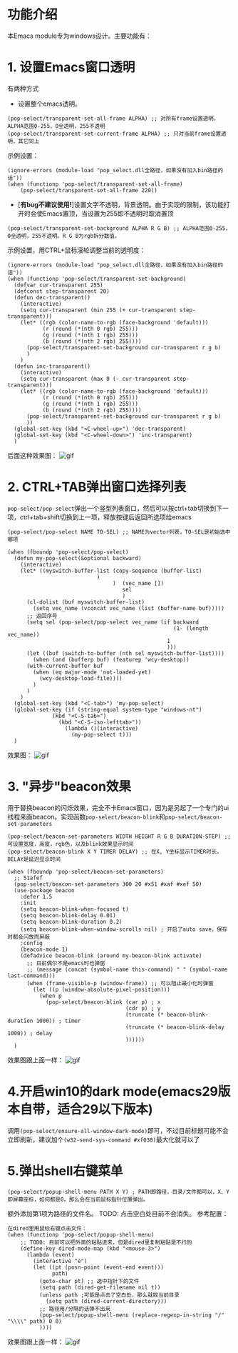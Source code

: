 功能介绍
===
本Emacs module专为windows设计。主要功能有：
# 1. 设置Emacs窗口透明 #
有两种方式
- 设置整个emacs透明。
```
(pop-select/transparent-set-all-frame ALPHA) ;; 对所有frame设置透明，ALPHA范围0-255，0全透明，255不透明
(pop-select/transparent-set-current-frame ALPHA) ;; 只对当前frame设置透明，其它同上
```
示例设置：
```
(ignore-errors (module-load "pop_select.dll全路径，如果没有加入bin路径的话"))
(when (functionp 'pop-select/transparent-set-all-frame)
    (pop-select/transparent-set-all-frame 220))
```
- [**有bug不建议使用!**]设置文字不透明，背景透明。由于实现的限制，该功能打开时会使Emacs置顶，当设置为255即不透明时取消置顶
```
(pop-select/transparent-set-background ALPHA R G B) ;; ALPHA范围0-255，0全透明，255不透明。R G B为rgb拆分数值。
```
示例设置，用CTRL+鼠标滚轮调整当前的透明度：
```
(ignore-errors (module-load "pop_select.dll全路径，如果没有加入bin路径的话"))
(when (functionp 'pop-select/transparent-set-background)
  (defvar cur-transparent 255)
  (defconst step-transparent 20)
  (defun dec-transparent()
    (interactive)
    (setq cur-transparent (min 255 (+ cur-transparent step-transparent)))
    (let* ((rgb (color-name-to-rgb (face-background 'default)))
           (r (round (*(nth 0 rgb) 255)))
           (g (round (*(nth 1 rgb) 255)))
           (b (round (*(nth 2 rgb) 255))))
      (pop-select/transparent-set-background cur-transparent r g b)
      )
    )
  (defun inc-transparent()
    (interactive)
    (setq cur-transparent (max 0 (- cur-transparent step-transparent)))
    (let* ((rgb (color-name-to-rgb (face-background 'default)))
           (r (round (*(nth 0 rgb) 255)))
           (g (round (*(nth 1 rgb) 255)))
           (b (round (*(nth 2 rgb) 255))))
      (pop-select/transparent-set-background cur-transparent r g b)
      ))
  (global-set-key (kbd "<C-wheel-up>") 'dec-transparent)
  (global-set-key (kbd "<C-wheel-down>") 'inc-transparent)
  )
```
后面这种效果图：
![gif](gif/1.gif)


# 2. CTRL+TAB弹出窗口选择列表 #
`pop-select/pop-select`弹出一个竖型列表窗口，然后可以按ctrl+tab切换到下一项，ctrl+tab+shift切换到上一项，释放按键后返回所选项给emacs
```
(pop-select/pop-select NAME TO-SEL) ;; NAME为vector列表，TO-SEL是初始选中哪项
```
```
(when (fboundp 'pop-select/pop-select)
  (defun my-pop-select(&optional backward)
    (interactive)
    (let* ((myswitch-buffer-list (copy-sequence (buffer-list)
					        )
                                 )  (vec_name [])
                                    sel
                                    )
      (cl-dolist (buf myswitch-buffer-list)
        (setq vec_name (vconcat vec_name (list (buffer-name buf)))))
      ;; 返回序号
      (setq sel (pop-select/pop-select vec_name (if backward
                                                    (1- (length vec_name))
                                                  1
                                                  )))
      (let ((buf (switch-to-buffer (nth sel myswitch-buffer-list))))
        (when (and (bufferp buf) (featurep 'wcy-desktop))
	  (with-current-buffer buf
	    (when (eq major-mode 'not-loaded-yet)
	      (wcy-desktop-load-file))))
        )
      )
    )
  (global-set-key (kbd "<C-tab>") 'my-pop-select)
  (global-set-key (if (string-equal system-type "windows-nt")
		      (kbd "<C-S-tab>")
	            (kbd "<C-S-iso-lefttab>"))
                  (lambda ()(interactive)
                    (my-pop-select t)))
  )
```
效果图：
![gif](gif/2.gif)

# 3. "异步"beacon效果 #
用于替换beacon的闪烁效果，完全不卡Emacs窗口，因为是另起了一个专门的ui线程来画beacon。实现函数`pop-select/beacon-blink`和`pop-select/beacon-set-parameters`
```
(pop-select/beacon-set-parameters WIDTH HEIGHT R G B DURATION-STEP) ;; 可设置宽度，高度，rgb色，以及blink效果显示时间
(pop-select/beacon-blink X Y TIMER DELAY) ;; 在X, Y坐标显示TIMER时长，DELAY是延迟显示时间
```
```
(when (fboundp 'pop-select/beacon-set-parameters)
  ;; 51afef
  (pop-select/beacon-set-parameters 300 20 #x51 #xaf #xef 50)
  (use-package beacon
    :defer 1.5
    :init
    (setq beacon-blink-when-focused t)
    (setq beacon-blink-delay 0.01)
    (setq beacon-blink-duration 0.2)
    (setq beacon-blink-when-window-scrolls nil) ; 开启了auto save，保存时都会闪故而屏蔽
    :config
    (beacon-mode 1)
    (defadvice beacon-blink (around my-beacon-blink activate)
      ;; 目前偶尔不是emacs时也弹窗
      ;; (message (concat (symbol-name this-command) " " (symbol-name last-command)))
      (when (frame-visible-p (window-frame)) ;; 可以阻止最小化时弹窗
        (let ((p (window-absolute-pixel-position)))
          (when p
            (pop-select/beacon-blink (car p) ; x
                                     (cdr p) ; y
                                     (truncate (* beacon-blink-duration 1000)) ; timer
                                     (truncate (* beacon-blink-delay 1000)) ; delay
                                     ))))))
  )
```
效果图跟上面一样：
![gif](gif/2.gif)

# 4.开启win10的dark mode(emacs29版本自带，适合29以下版本)
调用`(pop-select/ensure-all-window-dark-mode)`即可，不过目前标题可能不会立即刷新，建议加个`(w32-send-sys-command #xf030)`最大化就可以了

# 5.弹出shell右键菜单
```
(pop-select/popup-shell-menu PATH X Y) ; PATH即路径，目录/文件都可以，X、Y即屏幕座标，如何都是0，那么会在当前鼠标指针位置弹出。
```
额外添加第1项为路径的文件名。
TODO: 点击空白处目前不会消失。
参考配置：
```
在dired里用鼠标右键点击文件：
(when (functionp 'pop-select/popup-shell-menu)
    ;; TODO: 目前可以把外面的粘贴进来，但是dired里复制粘贴是不行的
    (define-key dired-mode-map (kbd "<mouse-3>") 
      (lambda (event)
        (interactive "e")
        (let ((pt (posn-point (event-end event)))
              path)
          (goto-char pt) ;; 选中指针下的文件
          (setq path (dired-get-filename nil t))
          (unless path ;可能是点击了空白处，那么就取当前目录
            (setq path (dired-current-directory)))
          ;; 路径用/分隔的话弹不出来
          (pop-select/popup-shell-menu (replace-regexp-in-string "/" "\\\\" path) 0 0)
          ))))
```
效果图跟上面一样：
![gif](gif/shell.gif)
